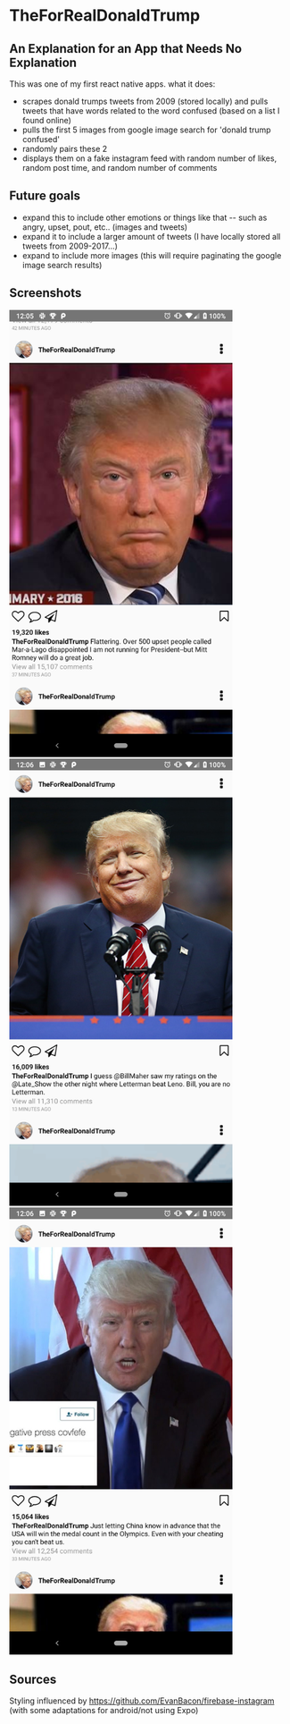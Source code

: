 # TheForRealDonaldTrump

## An Explanation for an App that Needs No Explanation

This was one of my first react native apps. what it does:

- scrapes donald trumps tweets from 2009 (stored locally) and pulls tweets that have words related to the word confused (based on a list I found online)
- pulls the first 5 images from google image search for 'donald trump confused'
- randomly pairs these 2
- displays them on a fake instagram feed with random number of likes, random post time, and random number of comments 


## Future goals
- expand this to include other emotions or things like that -- such as angry, upset, pout, etc.. (images and tweets) 
- expand it to include a larger amount of tweets (I have locally stored all tweets from 2009-2017...)
- expand to include more images (this will require paginating the google image search results)

## Screenshots

<img display='inline-block' src="https://github.com/pm0u/TheForRealDonaldTrump/blob/master/readmephotos/Screenshot_20190130-120535.png" width="400">
<img display='inline-block' src="https://github.com/pm0u/TheForRealDonaldTrump/blob/master/readmephotos/Screenshot_20190130-120603.png" width="400">
<img display='inline-block' src="https://github.com/pm0u/TheForRealDonaldTrump/blob/master/readmephotos/Screenshot_20190130-120613.png" width="400">

## Sources

Styling influenced by https://github.com/EvanBacon/firebase-instagram
(with some adaptations for android/not using Expo)
